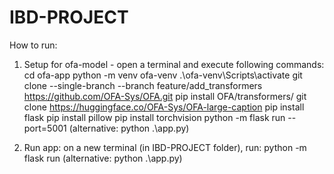 # IBD-PROJECT

How to run:
1. Setup for ofa-model - open a terminal and execute following commands:
cd ofa-app
python -m venv ofa-venv
.\ofa-venv\Scripts\activate
git clone --single-branch --branch feature/add_transformers https://github.com/OFA-Sys/OFA.git
pip install OFA/transformers/
git clone https://huggingface.co/OFA-Sys/OFA-large-caption
pip install flask
pip install pillow
pip install torchvision
python -m flask run --port=5001  (alternative: python .\app.py)

2. Run app: on a new terminal (in IBD-PROJECT folder), run:
python -m flask run    (alternative: python .\app.py)


